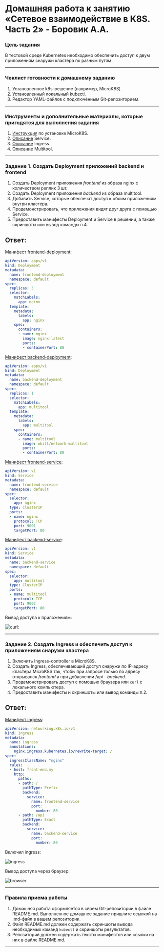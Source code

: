 # Домашняя работа к занятию «Сетевое взаимодействие в K8S. Часть 2» - Боровик А.А.
### Цель задания
В тестовой среде Kubernetes необходимо обеспечить доступ к двум приложениям снаружи кластера по разным путям.

------
### Чеклист готовности к домашнему заданию
1. Установленное k8s-решение (например, MicroK8S).
2. Установленный локальный kubectl.
3. Редактор YAML-файлов с подключённым Git-репозиторием.

------
### Инструменты и дополнительные материалы, которые пригодятся для выполнения задания
1. [Инструкция](https://microk8s.io/docs/getting-started) по установке MicroK8S.
2. [Описание](https://kubernetes.io/docs/concepts/services-networking/service/) Service.
3. [Описание](https://kubernetes.io/docs/concepts/services-networking/ingress/) Ingress.
4. [Описание](https://github.com/wbitt/Network-MultiTool) Multitool.
  
------
### Задание 1. Создать Deployment приложений backend и frontend
1. Создать Deployment приложения _frontend_ из образа nginx с количеством реплик 3 шт.
2. Создать Deployment приложения _backend_ из образа multitool.
3. Добавить Service, которые обеспечат доступ к обоим приложениям внутри кластера.
4. Продемонстрировать, что приложения видят друг друга с помощью Service.
5. Предоставить манифесты Deployment и Service в решении, а также скриншоты или вывод команды п.4.

## Ответ:

[Манифест frontend-deployment](https://github.com/Lex-Chaos/kuber-05-hw/blob/main/files/frontend-deployment.yml):

```yml
apiVersion: apps/v1
kind: Deployment
metadata:
  name: frontend-deployment
  namespace: default
spec:
  replicas: 3
  selector:
    matchLabels:
      app: nginx
  template:
    metadata:
      labels:
        app: nginx
    spec:
      containers:
      - name: nginx
        image: nginx:latest
        ports:
        - containerPort: 80
```

[Манифест backend-deployment](https://github.com/Lex-Chaos/kuber-05-hw/blob/main/files/backend-deployment.yml):

```yml
apiVersion: apps/v1
kind: Deployment
metadata:
  name: backend-deployment
  namespace: default
spec:
  replicas: 1
  selector:
    matchLabels:
      app: multitool
  template:
    metadata:
      labels:
        app: multitool
    spec:
      containers:
      - name: multitool
        image: wbitt/network-multitool
        ports:
        - containerPort: 80
```

[Манифест frontend-service](https://github.com/Lex-Chaos/kuber-05-hw/blob/main/files/frontend-service.yml):

```yml
apiVersion: v1
kind: Service
metadata:
  name: frontend-service
  namespace: default
spec:
  selector:
    app: nginx
  type: ClusterIP
  ports:
  - name: nginx
    protocol: TCP
    port: 9001
    targetPort: 80
```

[Манифест backend-service](https://github.com/Lex-Chaos/kuber-05-hw/blob/main/files/backend-service.yml):

```yml
apiVersion: v1
kind: Service
metadata:
  name: backend-service
  namespace: default
spec:
  selector:
    app: multitool
  type: ClusterIP
  ports:
  - name: multitool
    protocol: TCP
    port: 9002
    targetPort: 80
```
  
Вывод доступа к приложениям:

![curl](https://github.com/Lex-Chaos/kuber-05-hw/blob/main/img/Task1.png):

  ------
### Задание 2. Создать Ingress и обеспечить доступ к приложениям снаружи кластера
1. Включить Ingress-controller в MicroK8S.
2. Создать Ingress, обеспечивающий доступ снаружи по IP-адресу кластера MicroK8S так, чтобы при запросе только по адресу открывался _frontend_ а при добавлении /api - _backend_.
3. Продемонстрировать доступ с помощью браузера или `curl` с локального компьютера.
4. Предоставить манифесты и скриншоты или вывод команды п.2.

## Ответ:

[Манифест ingress](https://github.com/Lex-Chaos/kuber-05-hw/blob/main/files/ingress.yml):

```yml
apiVersion: networking.k8s.io/v1 
kind: Ingress
metadata:
  name: ingress
  annotations:
    nginx.ingress.kubernetes.io/rewrite-target: / 
spec:
  ingressClassName: "nginx"
  rules:
  - host: front-end.my
    http: 
      paths:
      - path: /
        pathType: Prefix
        backend:
          service:
            name: frontend-service
            port: 
              number: 80
      - path: /api
        pathType: Exact
        backend:
          service:
            name: backend-service 
            port: 
              number: 80
```

Включил ingress:

![ingress](https://github.com/Lex-Chaos/kuber-05-hw/blob/main/img/Task2-1.png)

Вывод доступа через браузер:

![browser](https://github.com/Lex-Chaos/kuber-05-hw/blob/main/img/Task2-2.png)

------
### Правила приема работы
1. Домашняя работа оформляется в своем Git-репозитории в файле README.md. Выполненное домашнее задание пришлите ссылкой на .md-файл в вашем репозитории.
2. Файл README.md должен содержать скриншоты вывода необходимых команд `kubectl` и скриншоты результатов.
3. Репозиторий должен содержать тексты манифестов или ссылки на них в файле README.md.
  
------
